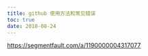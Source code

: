 ```yaml
---
title: github 使用方法和常见错误
toc: true
date: 2018-08-24
---
```


https://segmentfault.com/a/1190000004317077
